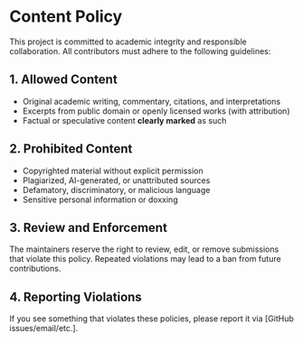 # Content Policy

This project is committed to academic integrity and responsible collaboration. All contributors must adhere to the following guidelines:

## 1. Allowed Content
- Original academic writing, commentary, citations, and interpretations  
- Excerpts from public domain or openly licensed works (with attribution)  
- Factual or speculative content **clearly marked** as such

## 2. Prohibited Content
- Copyrighted material without explicit permission  
- Plagiarized, AI-generated, or unattributed sources  
- Defamatory, discriminatory, or malicious language  
- Sensitive personal information or doxxing

## 3. Review and Enforcement
The maintainers reserve the right to review, edit, or remove submissions that violate this policy. Repeated violations may lead to a ban from future contributions.

## 4. Reporting Violations
If you see something that violates these policies, please report it via [GitHub issues/email/etc.].

